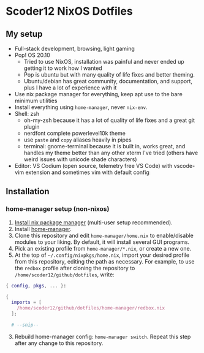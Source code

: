 # Scoder12 NixOS Dotfiles

## My setup

- Full-stack development, browsing, light gaming
- Pop! OS 20.10
  - Tried to use NixOS, installation was painful and never ended up
    getting it to work how I wanted
  - Pop is ubuntu but with many quality of life fixes and better theming.
  - Ubuntu/debian has great community, documentation, and support, plus I have a lot of
    experience with it
- Use nix package manager for everything, keep apt use to the bare minimum utilities
- Install everything using `home-manager`, never `nix-env`.
- Shell: zsh
  - oh-my-zsh because it has a lot of quality of life fixes and a great git plugin
  - nerdfont complete powerlevel10k theme
  - use `paste` and `copy` aliases heavily in pipes
  - terminal: gnome-terminal because it is built in, works great, and handles my theme
    better than any other xterm I've tried (others have weird issues with unicode shade
    characters)
- Editor: VS Codium (open source, telemetry free VS Code) with vscode-vim extension
  and sometimes vim with default config

## Installation

### home-manager setup (non-nixos)

1. [Install nix package manager](https://nixos.org/guides/install-nix.html) (multi-user setup recommended).
2. Install [home-manager](https://github.com/nix-community/home-manager).
3. Clone this repository and edit `home-manager/home.nix` to enable/disable modules to
   your liking. By default, it will install several GUI programs.
4. Pick an existing profile from `home-manager/*.nix`, or create a new one.
5. At the top of `~/.config/nixpkgs/home.nix`, import your desired profile from this
   repository, editing the path as necessary. For example, to use the `redbox` profile
   after cloning the repository to `/home/scoder12/github/dotfiles`, write:

```nix
{ config, pkgs, ... }:

{
  imports = [
    /home/scoder12/github/dotfiles/home-manager/redbox.nix
  ];

  # --snip--
```

3. Rebuild home-manager config: `home-manager switch`. Repeat this step after any
   change to this repository.
